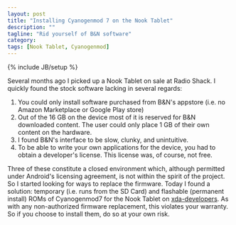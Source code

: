 ```yaml
---
layout: post
title: "Installing Cyanogenmod 7 on the Nook Tablet"
description: ""
tagline: "Rid yourself of B&N software"
category: 
tags: [Nook Tablet, Cyanogenmod]
---
```

{% include JB/setup %}

Several months ago I picked up a Nook Tablet on sale at Radio Shack. I quickly found the stock software lacking in several regards:

1. You could only install software purchased from B&N's appstore (i.e. no Amazon Marketplace or Google Play store)
2. Out of the 16 GB on the device most of it is reserved for B&N downloaded content. The user could only place 1 GB of their own content on the hardware.
3. I found B&N's interface to be slow, clunky, and unintuitive.
4. To be able to write your own applications for the device, you had to obtain a developer's license. This license was, of course, not free.

Three of these constitute a closed environment which, although permitted under Android's licensing agreement, is not within the spirit of the project. So I started looking for ways to replace the firmware. Today I found a solution: temporary (i.e. runs from the SD Card) and flashable (permanent install) ROMs of Cyanogenmod7 for the Nook Tablet on [xda-developers](http://forum.xda-developers.com/showthread.php?t=1481826). As with any non-authorized firmware replacement, this violates your warranty. So if you choose to install them, do so at your own risk.

